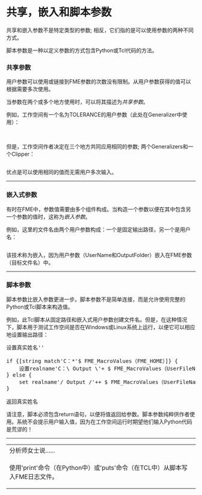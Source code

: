 # 共享，嵌入和脚本参数

<p><font style="vertical-align: inherit;"><font style="vertical-align: inherit;">共享和嵌入参数不是特定类型的参数; </font><font style="vertical-align: inherit;">相反，它们指的是可以使用参数的两种不同方式。</font></font></p>
<p><font style="vertical-align: inherit;"><font style="vertical-align: inherit;">脚本参数是一种以定义参数的方式包含Python或Tcl代码的方法。</font></font></p>
<h3><a id="user-content-shared-parameters" class="anchor" aria-hidden="true" href="https://github.com/safesoftware/FMETraining/blob/Desktop-Advanced-2018/DesktopAdvanced4Parameters/4.06.SharedParameters.md#shared-parameters"></a><font style="vertical-align: inherit;">共享参数</font></h3>
<p><font style="vertical-align: inherit;"><font style="vertical-align: inherit;">用户参数可以使用或链接到FME参数的次数没有限制。</font><font style="vertical-align: inherit;">从用户参数获得的值可以根据需要多次使用。</font></font></p>
<p><font style="vertical-align: inherit;"><font style="vertical-align: inherit;">当参数在两个或多个地方使用时，可以将其描述为</font></font><em><font style="vertical-align: inherit;"><font style="vertical-align: inherit;">共享参数</font></font></em><font style="vertical-align: inherit;"><font style="vertical-align: inherit;">。</font></font></p>
<p><font style="vertical-align: inherit;"><font style="vertical-align: inherit;">例如，工作空间有一个名为TOLERANCE的用户参数（此处在Generalizer中使用）：</font></font></p>
<p><a target="_blank" href="https://github.com/safesoftware/FMETraining/blob/Desktop-Advanced-2018/DesktopAdvanced4Parameters/Images/Img4.029.GeneralizerUsingUserParameter.png"><img src="./Images/Img4.029.GeneralizerUsingUserParameter.png" alt="" style="max-width:100%;"></a></p>
<p><br><font style="vertical-align: inherit;"><font style="vertical-align: inherit;">但是，工作空间作者决定在三个地方共同应用相同的参数; </font><font style="vertical-align: inherit;">两个Generalizers和一个Clipper：</font></font></p>
<p><a target="_blank" href="https://github.com/safesoftware/FMETraining/blob/Desktop-Advanced-2018/DesktopAdvanced4Parameters/Images/Img4.030.SharedToleranceParameter.png"><img src="./Images/Img4.030.SharedToleranceParameter.png" alt="" style="max-width:100%;"></a></p>
<p><font style="vertical-align: inherit;"><font style="vertical-align: inherit;">优点是可以使用相同的值而无需用户多次输入。</font></font></p>
<hr>
<h3><a id="user-content-embedded-parameters" class="anchor" aria-hidden="true" href="https://github.com/safesoftware/FMETraining/blob/Desktop-Advanced-2018/DesktopAdvanced4Parameters/4.06.SharedParameters.md#embedded-parameters"></a><font style="vertical-align: inherit;">嵌入式参数</font></h3>
<p><font style="vertical-align: inherit;"><font style="vertical-align: inherit;">有时在FME中，参数值需要由多个组件构成。</font><font style="vertical-align: inherit;">当构造一个参数以便在其中包含另一个参数的值时，这称为</font></font><em><font style="vertical-align: inherit;"><font style="vertical-align: inherit;">嵌入参数</font></font></em><font style="vertical-align: inherit;"><font style="vertical-align: inherit;">。</font></font></p>
<p><font style="vertical-align: inherit;"><font style="vertical-align: inherit;">例如，这里的文件名由两个用户参数构成：一个是固定输出路径，另一个是用户名：</font></font></p>
<p><a target="_blank" href="https://github.com/safesoftware/FMETraining/blob/Desktop-Advanced-2018/DesktopAdvanced4Parameters/Images/Img4.031.EmbeddedParameter.png"><img src="./Images/Img4.031.EmbeddedParameter.png" alt="" style="max-width:100%;"></a></p>
<p><font style="vertical-align: inherit;"><font style="vertical-align: inherit;">该技术称为嵌入，因为用户参数（UserName和OutputFolder）嵌入在FME参数（目标文件名）中。</font></font></p>
<hr>
<h3><a id="user-content-scripted-parameters" class="anchor" aria-hidden="true" href="https://github.com/safesoftware/FMETraining/blob/Desktop-Advanced-2018/DesktopAdvanced4Parameters/4.06.SharedParameters.md#scripted-parameters"></a><font style="vertical-align: inherit;">脚本参数</font></h3>
<p><font style="vertical-align: inherit;"><font style="vertical-align: inherit;">脚本参数比嵌入参数更进一步。</font><font style="vertical-align: inherit;">脚本参数不是简单连接，而是允许使用完整的Python或Tcl脚本来构造值。</font></font></p>
<p><font style="vertical-align: inherit;"><font style="vertical-align: inherit;">例如，此Tcl脚本从固定路径和嵌入式用户参数创建文件名。</font><font style="vertical-align: inherit;">但是，在这种情况下，脚本用于测试工作空间是否在Windows或Linux系统上运行，以便它可以相应地设置输出路径：</font></font></p>
<pre><font style="vertical-align: inherit;">设置真实姓名''</font></font><font></font>
<font></font><font style="vertical-align: inherit;"><font style="vertical-align: inherit;">
if {[string match'C：*'$ FME_MacroValues（FME_HOME）]} {</font></font><font></font><font style="vertical-align: inherit;"><font style="vertical-align: inherit;">
	设置realname'C：\ Output \'+ $ FME_MacroValues（UserFileName）</font></font><font></font><font style="vertical-align: inherit;"><font style="vertical-align: inherit;">
} else {</font></font><font></font><font style="vertical-align: inherit;"><font style="vertical-align: inherit;">
	set realname'/ Output /'++ $ FME_MacroValues（UserFileName）</font></font><font></font><font style="vertical-align: inherit;"><font style="vertical-align: inherit;">
}</font></font><font></font>
<font></font><font style="vertical-align: inherit;"><font style="vertical-align: inherit;">
返回真实姓名</font></font><font></font>
</pre>
<p><font style="vertical-align: inherit;"><font style="vertical-align: inherit;">请注意，脚本必须包含return语句，以便将值返回给参数。</font><font style="vertical-align: inherit;">脚本参数纯粹供作者使用。</font><font style="vertical-align: inherit;">系统不会提示用户输入值，因为在工作空间运行时期望他们输入Python代码是荒谬的！</font></font></p>
<hr>
<table>
<tbody><tr>
<td>
<i></i><font style="vertical-align: inherit;"><font style="vertical-align: inherit;">
分析师女士说......
</font></font></td>
</tr>
<tr>
<td><font style="vertical-align: inherit;"><font style="vertical-align: inherit;">

使用'print'命令（在Python中）或'puts'命令（在TCL中）从脚本写入FME日志文件。

</font></font></td>
</tr>
</tbody></table>
